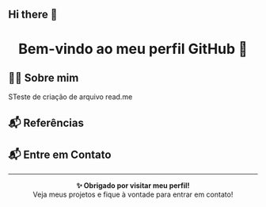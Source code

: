 ## Hi there 👋

<h1 align="center">Bem-vindo ao meu perfil GitHub 👋</h1>

## 🙋‍♂️ Sobre mim
<p> STeste de criação de arquivo read.me</p>

## 📬 Referências

  <a href="http://lattes.cnpq.br/5584884014403833"></a>

  <p>
  <a href="http://lattes.cnpq.br/558488401440383"></a>
</p>

## 📬 Entre em Contato

  </a>
  <a href="mailto:quinderejones@gmail.com"></a>

---
<p align="center">
  <strong>✨ Obrigado por visitar meu perfil!</strong><br/>
  Veja meus projetos e fique à vontade para entrar em contato!
</p>
